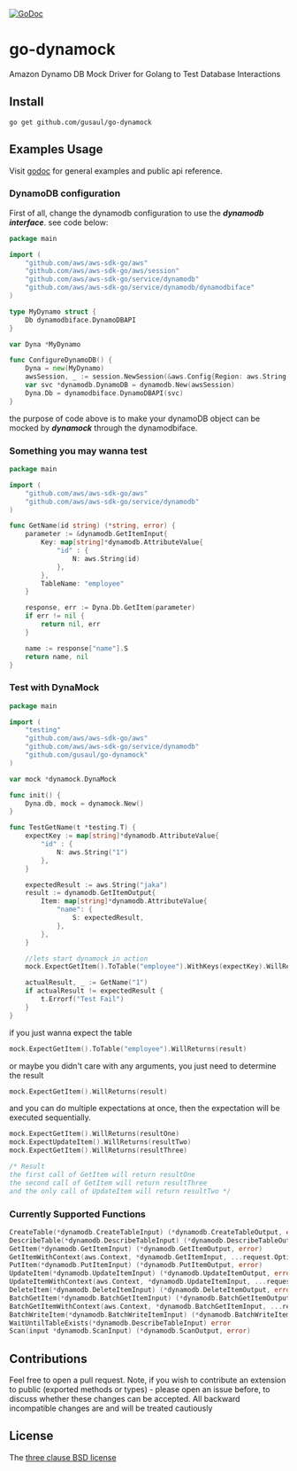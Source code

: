 [![GoDoc](https://godoc.org/github.com/gusaul/go-dynamock?status.png)](https://godoc.org/github.com/gusaul/go-dynamock)
# go-dynamock
Amazon Dynamo DB Mock Driver for Golang to Test Database Interactions

## Install
```
go get github.com/gusaul/go-dynamock
```

## Examples Usage
Visit [godoc](https://godoc.org/github.com/gusaul/go-dynamock) for general examples and public api reference.

### DynamoDB configuration
First of all, change the dynamodb configuration to use the ***dynamodb interface***. see code below:
``` go
package main

import (
    "github.com/aws/aws-sdk-go/aws"
    "github.com/aws/aws-sdk-go/aws/session"
    "github.com/aws/aws-sdk-go/service/dynamodb"
    "github.com/aws/aws-sdk-go/service/dynamodb/dynamodbiface"
)

type MyDynamo struct {
    Db dynamodbiface.DynamoDBAPI
}

var Dyna *MyDynamo

func ConfigureDynamoDB() {
    Dyna = new(MyDynamo)
    awsSession, _ := session.NewSession(&aws.Config{Region: aws.String("ap-southeast-2")})
    var svc *dynamodb.DynamoDB = dynamodb.New(awsSession)
    Dyna.Db = dynamodbiface.DynamoDBAPI(svc)
}
```
the purpose of code above is to make your dynamoDB object can be mocked by ***dynamock*** through the dynamodbiface.

### Something you may wanna test
``` go
package main

import (
    "github.com/aws/aws-sdk-go/aws"
    "github.com/aws/aws-sdk-go/service/dynamodb"
)

func GetName(id string) (*string, error) {
    parameter := &dynamodb.GetItemInput{
        Key: map[string]*dynamodb.AttributeValue{
            "id" : {
                N: aws.String(id)
            },
        },
        TableName: "employee"
    }

    response, err := Dyna.Db.GetItem(parameter)
    if err != nil {
        return nil, err
    }

    name := response["name"].S
    return name, nil
}
```

### Test with DynaMock
``` go
package main

import (
    "testing"
    "github.com/aws/aws-sdk-go/aws"
    "github.com/aws/aws-sdk-go/service/dynamodb"
    "github.com/gusaul/go-dynamock"
)

var mock *dynamock.DynaMock

func init() {
    Dyna.db, mock = dynamock.New()
}

func TestGetName(t *testing.T) {
    expectKey := map[string]*dynamodb.AttributeValue{
        "id" : {
            N: aws.String("1")
        },
    }

    expectedResult := aws.String("jaka")
    result := dynamodb.GetItemOutput{
        Item: map[string]*dynamodb.AttributeValue{
            "name": {
                S: expectedResult,
            },
        },
    }

    //lets start dynamock in action
    mock.ExpectGetItem().ToTable("employee").WithKeys(expectKey).WillReturns(result)

    actualResult, _ := GetName("1")
    if actualResult != expectedResult {
        t.Errorf("Test Fail")
    }
}
```
if you just wanna expect the table
``` go
mock.ExpectGetItem().ToTable("employee").WillReturns(result)
```
or maybe you didn't care with any arguments, you just need to determine the result
``` go
mock.ExpectGetItem().WillReturns(result)
```
and you can do multiple expectations at once, then the expectation will be executed sequentially.
``` go
mock.ExpectGetItem().WillReturns(resultOne)
mock.ExpectUpdateItem().WillReturns(resultTwo)
mock.ExpectGetItem().WillReturns(resultThree)

/* Result
the first call of GetItem will return resultOne
the second call of GetItem will return resultThree
and the only call of UpdateItem will return resultTwo */
```
### Currently Supported Functions
``` go
CreateTable(*dynamodb.CreateTableInput) (*dynamodb.CreateTableOutput, error)
DescribeTable(*dynamodb.DescribeTableInput) (*dynamodb.DescribeTableOutput, error)
GetItem(*dynamodb.GetItemInput) (*dynamodb.GetItemOutput, error)
GetItemWithContext(aws.Context, *dynamodb.GetItemInput, ...request.Option) (*dynamodb.GetItemOutput, error)
PutItem(*dynamodb.PutItemInput) (*dynamodb.PutItemOutput, error)
UpdateItem(*dynamodb.UpdateItemInput) (*dynamodb.UpdateItemOutput, error)
UpdateItemWithContext(aws.Context, *dynamodb.UpdateItemInput, ...request.Option) (*dynamodb.UpdateItemOutput, error)
DeleteItem(*dynamodb.DeleteItemInput) (*dynamodb.DeleteItemOutput, error)
BatchGetItem(*dynamodb.BatchGetItemInput) (*dynamodb.BatchGetItemOutput, error)
BatchGetItemWithContext(aws.Context, *dynamodb.BatchGetItemInput, ...request.Option) (*dynamodb.BatchGetItemOutput, error)
BatchWriteItem(*dynamodb.BatchWriteItemInput) (*dynamodb.BatchWriteItemOutput, error)
WaitUntilTableExists(*dynamodb.DescribeTableInput) error
Scan(input *dynamodb.ScanInput) (*dynamodb.ScanOutput, error)
```
## Contributions

Feel free to open a pull request. Note, if you wish to contribute an extension to public (exported methods or types) -
please open an issue before, to discuss whether these changes can be accepted. All backward incompatible changes are
and will be treated cautiously

## License

The [three clause BSD license](http://en.wikipedia.org/wiki/BSD_licenses)

